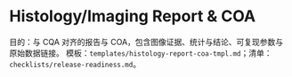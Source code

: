 # Histology/Imaging Report & COA

目的：与 CQA 对齐的报告与 COA，包含图像证据、统计与结论、可复现参数与原始数据链接。
模板：`templates/histology-report-coa-tmpl.md`；清单：`checklists/release-readiness.md`。
